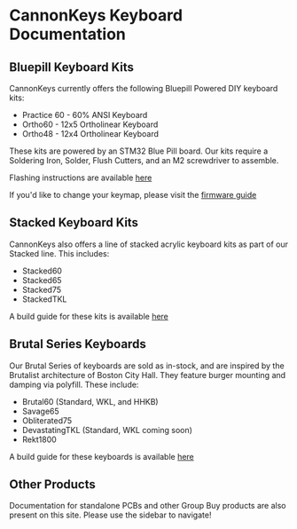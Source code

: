 # CannonKeys Keyboard Documentation

## Bluepill Keyboard Kits
CannonKeys currently offers the following Bluepill Powered DIY keyboard kits:

- Practice 60 - 60% ANSI Keyboard
- Ortho60 - 12x5 Ortholinear Keyboard
- Ortho48 - 12x4 Ortholinear Keyboard

These kits are powered by an STM32 Blue Pill board. Our kits require a Soldering Iron, Solder, Flush Cutters, and an M2 screwdriver to assemble.

Flashing instructions are available [here](flashing.md)

If you'd like to change your keymap, please visit the [firmware guide](firmware.md)

## Stacked Keyboard Kits
CannonKeys also offers a line of stacked acrylic keyboard kits as part of our Stacked line. This includes:
- Stacked60
- Stacked65
- Stacked75
- StackedTKL

A build guide for these kits is available [here](stacked/stacked_build.md) 

## Brutal Series Keyboards
Our Brutal Series of keyboards are sold as in-stock, and are inspired by the Brutalist architecture of Boston City Hall. They feature burger mounting and damping via polyfill. These include:
- Brutal60 (Standard, WKL, and HHKB)
- Savage65
- Obliterated75
- DevastatingTKL (Standard, WKL coming soon)
- Rekt1800

A build guide for these keyboards is available [here](brutal/brutal_build.md) 

## Other Products

Documentation for standalone PCBs and other Group Buy products are also present on this site. Please use the sidebar to navigate!
